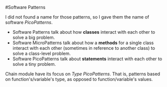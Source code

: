 #Software Patterns






I did not found a name for those patterns, so I gave them the name of software *PicoPatterns*.
 - Software Patterns talk about how **classes** interact with each other to solve a big problem.
 - Software MicroPatterns talk about how a **methods** for a single class interact with each other (sometimes in reference to another class) to solve a class-level problem.
 - Software PicoPatterns talk about **statements** interact with each other to solve a tiny problem. 


Chain module have its focus on *Type PicoPatterns*. That is, patterns based on function's/variable's type, as opposed to function/variable's values. 